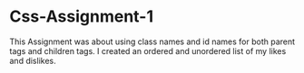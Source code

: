 # Css-Assignment-1
This Assignment was about using class names and id names for both parent tags and children tags. I created an ordered and unordered list of my likes and dislikes.